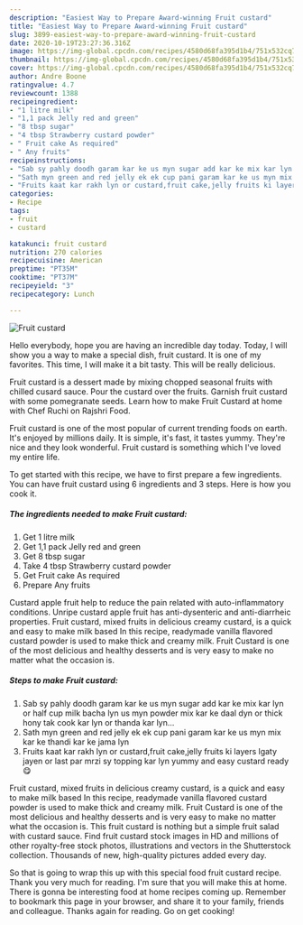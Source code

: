 ```yaml
---
description: "Easiest Way to Prepare Award-winning Fruit custard"
title: "Easiest Way to Prepare Award-winning Fruit custard"
slug: 3899-easiest-way-to-prepare-award-winning-fruit-custard
date: 2020-10-19T23:27:36.316Z
image: https://img-global.cpcdn.com/recipes/4580d68fa395d1b4/751x532cq70/fruit-custard-recipe-main-photo.jpg
thumbnail: https://img-global.cpcdn.com/recipes/4580d68fa395d1b4/751x532cq70/fruit-custard-recipe-main-photo.jpg
cover: https://img-global.cpcdn.com/recipes/4580d68fa395d1b4/751x532cq70/fruit-custard-recipe-main-photo.jpg
author: Andre Boone
ratingvalue: 4.7
reviewcount: 1388
recipeingredient:
- "1 litre milk"
- "1,1 pack Jelly red and green"
- "8 tbsp sugar"
- "4 tbsp Strawberry custard powder"
- " Fruit cake As required"
- " Any fruits"
recipeinstructions:
- "Sab sy pahly doodh garam kar ke us myn sugar add kar ke mix kar lyn or half cup milk bacha lyn us myn powder mix kar ke daal dyn or thick hony tak cook kar lyn or thanda kar lyn..."
- "Sath myn green and red jelly ek ek cup pani garam kar ke us myn mix kar ke thandi kar ke jama lyn"
- "Fruits kaat kar rakh lyn or custard,fruit cake,jelly fruits ki layers lgaty jayen or last par mrzi sy topping kar lyn yummy and easy custard ready😋"
categories:
- Recipe
tags:
- fruit
- custard

katakunci: fruit custard 
nutrition: 270 calories
recipecuisine: American
preptime: "PT35M"
cooktime: "PT37M"
recipeyield: "3"
recipecategory: Lunch

---
```



![Fruit custard](https://img-global.cpcdn.com/recipes/4580d68fa395d1b4/751x532cq70/fruit-custard-recipe-main-photo.jpg)

Hello everybody, hope you are having an incredible day today. Today, I will show you a way to make a special dish, fruit custard. It is one of my favorites. This time, I will make it a bit tasty. This will be really delicious.

Fruit custard is a dessert made by mixing chopped seasonal fruits with chilled cusard sauce. Pour the custard over the fruits. Garnish fruit custard with some pomegranate seeds. Learn how to make Fruit Custard at home with Chef Ruchi on Rajshri Food.

Fruit custard is one of the most popular of current trending foods on earth. It's enjoyed by millions daily. It is simple, it's fast, it tastes yummy. They're nice and they look wonderful. Fruit custard is something which I've loved my entire life.


To get started with this recipe, we have to first prepare a few ingredients. You can have fruit custard using 6 ingredients and 3 steps. Here is how you cook it.

<!--inarticleads1-->

##### The ingredients needed to make Fruit custard:

1. Get 1 litre milk
1. Get 1,1 pack Jelly red and green
1. Get 8 tbsp sugar
1. Take 4 tbsp Strawberry custard powder
1. Get  Fruit cake As required
1. Prepare  Any fruits


Custard apple fruit help to reduce the pain related with auto-inflammatory conditions. Unripe custard apple fruit has anti-dysenteric and anti-diarrheic properties. Fruit custard, mixed fruits in delicious creamy custard, is a quick and easy to make milk based In this recipe, readymade vanilla flavored custard powder is used to make thick and creamy milk. Fruit Custard is one of the most delicious and healthy desserts and is very easy to make no matter what the occasion is. 

<!--inarticleads2-->

##### Steps to make Fruit custard:

1. Sab sy pahly doodh garam kar ke us myn sugar add kar ke mix kar lyn or half cup milk bacha lyn us myn powder mix kar ke daal dyn or thick hony tak cook kar lyn or thanda kar lyn...
1. Sath myn green and red jelly ek ek cup pani garam kar ke us myn mix kar ke thandi kar ke jama lyn
1. Fruits kaat kar rakh lyn or custard,fruit cake,jelly fruits ki layers lgaty jayen or last par mrzi sy topping kar lyn yummy and easy custard ready😋


Fruit custard, mixed fruits in delicious creamy custard, is a quick and easy to make milk based In this recipe, readymade vanilla flavored custard powder is used to make thick and creamy milk. Fruit Custard is one of the most delicious and healthy desserts and is very easy to make no matter what the occasion is. This fruit custard is nothing but a simple fruit salad with custard sauce. Find fruit custard stock images in HD and millions of other royalty-free stock photos, illustrations and vectors in the Shutterstock collection. Thousands of new, high-quality pictures added every day. 

So that is going to wrap this up with this special food fruit custard recipe. Thank you very much for reading. I'm sure that you will make this at home. There is gonna be interesting food at home recipes coming up. Remember to bookmark this page in your browser, and share it to your family, friends and colleague. Thanks again for reading. Go on get cooking!
